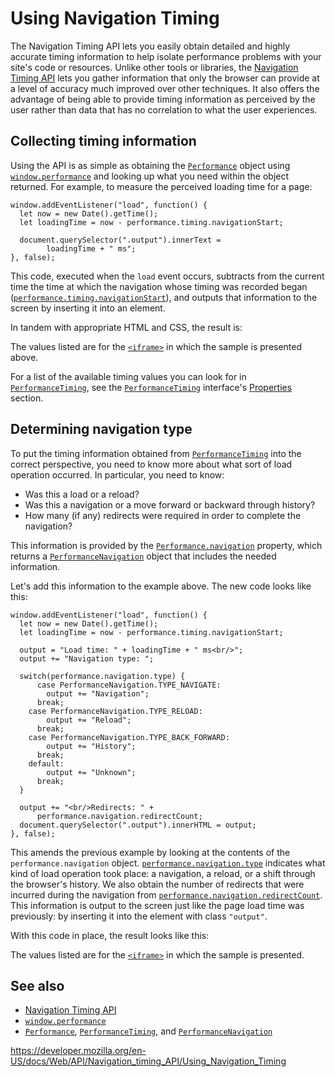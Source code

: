 Using Navigation Timing
=======================

The Navigation Timing API lets you easily obtain detailed and highly accurate timing information to help isolate performance problems with your site's code or resources. Unlike other tools or libraries, the [Navigation Timing API](../navigation_timing_api) lets you gather information that only the browser can provide at a level of accuracy much improved over other techniques. It also offers the advantage of being able to provide timing information as perceived by the user rather than data that has no correlation to what the user experiences.

Collecting timing information
-----------------------------

Using the API is as simple as obtaining the [`Performance`](../performance) object using [`window.performance`](../window/performance) and looking up what you need within the object returned. For example, to measure the perceived loading time for a page:

    window.addEventListener("load", function() {
      let now = new Date().getTime();
      let loadingTime = now - performance.timing.navigationStart;

      document.querySelector(".output").innerText =
            loadingTime + " ms";
    }, false);

This code, executed when the `load` event occurs, subtracts from the current time the time at which the navigation whose timing was recorded began ([`performance.timing.navigationStart`](../performancetiming/navigationstart)), and outputs that information to the screen by inserting it into an element.

In tandem with appropriate HTML and CSS, the result is:

The values listed are for the [`<iframe>`](https://developer.mozilla.org/en-US/docs/Web/HTML/Element/iframe) in which the sample is presented above.

For a list of the available timing values you can look for in [`PerformanceTiming`](../performancetiming), see the [`PerformanceTiming`](../performancetiming) interface's [Properties](../performancetiming#properties) section.

Determining navigation type
---------------------------

To put the timing information obtained from [`PerformanceTiming`](../performancetiming) into the correct perspective, you need to know more about what sort of load operation occurred. In particular, you need to know:

-   Was this a load or a reload?
-   Was this a navigation or a move forward or backward through history?
-   How many (if any) redirects were required in order to complete the navigation?

This information is provided by the [`Performance.navigation`](../performance/navigation) property, which returns a [`PerformanceNavigation`](../performancenavigation) object that includes the needed information.

Let's add this information to the example above. The new code looks like this:

    window.addEventListener("load", function() {
      let now = new Date().getTime();
      let loadingTime = now - performance.timing.navigationStart;

      output = "Load time: " + loadingTime + " ms<br/>";
      output += "Navigation type: ";

      switch(performance.navigation.type) {
          case PerformanceNavigation.TYPE_NAVIGATE:
            output += "Navigation";
          break;
        case PerformanceNavigation.TYPE_RELOAD:
            output += "Reload";
          break;
        case PerformanceNavigation.TYPE_BACK_FORWARD:
            output += "History";
          break;
        default:
            output += "Unknown";
          break;
      }

      output += "<br/>Redirects: " +
          performance.navigation.redirectCount;
      document.querySelector(".output").innerHTML = output;
    }, false);

This amends the previous example by looking at the contents of the `performance.navigation` object. [`performance.navigation.type`](../performancenavigation/type) indicates what kind of load operation took place: a navigation, a reload, or a shift through the browser's history. We also obtain the number of redirects that were incurred during the navigation from [`performance.navigation.redirectCount`](../performancenavigation/redirectcount). This information is output to the screen just like the page load time was previously: by inserting it into the element with class `"output"`.

With this code in place, the result looks like this:

The values listed are for the [`<iframe>`](https://developer.mozilla.org/en-US/docs/Web/HTML/Element/iframe) in which the sample is presented.

See also
--------

-   [Navigation Timing API](../navigation_timing_api)
-   [`window.performance`](../window/performance)
-   [`Performance`](../performance), [`PerformanceTiming`](../performancetiming), and [`PerformanceNavigation`](../performancenavigation)

<a href="https://developer.mozilla.org/en-US/docs/Web/API/Navigation_timing_API/Using_Navigation_Timing" class="_attribution-link">https://developer.mozilla.org/en-US/docs/Web/API/Navigation_timing_API/Using_Navigation_Timing</a>
